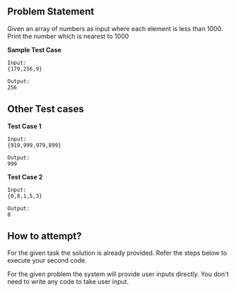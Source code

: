 ## Problem Statement
Given an array of numbers as input where each element is less than 1000. Print 
the number which is nearest to 1000

**Sample Test Case**
```
Input:
{179,256,9}

Output:
256
```
## Other Test cases
**Test Case 1**
```
Input:
{919,999,979,899}

Output:
999
```
**Test Case 2**
```
Input:
{0,8,1,5,3}

Output:
8
```

## How to attempt?
For the given task the solution is already provided. Refer the steps below to execute your second code.

For the given problem the system will provide user inputs directly. You don't need to write any code to take user input.

